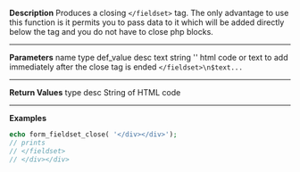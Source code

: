 **Description**
Produces a closing `</fieldset>` tag. The only advantage to use this function is it permits you to pass data to it which will be added directly below the tag and you do not have to close php blocks.

--------
**Parameters**
name	type	def_value	desc
text	string	''	html code or text to add immediately after the close tag is ended `</fieldset>\n$text...`

--------
**Return Values**
type	desc
String	of HTML code

--------
**Examples**

```php
echo form_fieldset_close( '</div></div>');
// prints
// </fieldset>
// </div></div>
```